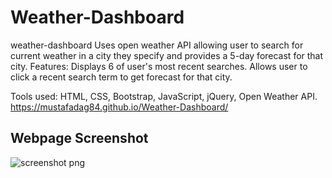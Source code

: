 # Weather-Dashboard
weather-dashboard
Uses open weather API allowing user to search for current weather in a city they specify and provides a 5-day forecast for that city.
Features:
Displays 6 of user's most recent searches.
Allows user to click a recent search term to get forecast for that city.

Tools used:
HTML,
CSS,
Bootstrap,
JavaScript,
jQuery,
Open Weather API.
https://mustafadag84.github.io/Weather-Dashboard/

## Webpage Screenshot
![screenshot png](https://user-images.githubusercontent.com/63365781/87868791-d0326700-c967-11ea-917b-d7825fd49b9d.png)


